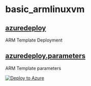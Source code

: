 # basic_armlinuxvm

## [azuredeploy](azuredeploy.json)
ARM Template Deployment

## [azuredeploy.parameters](azuredeploy.parameters.json)
ARM Template parameters


[![Deploy to Azure](https://aka.ms/deploytoazurebutton)](https://portal.azure.com/#create/Microsoft.Template/uri/https%3A%2F%2Fraw.githubusercontent.com%2Fgondolf%2Farm_templates%2Fmaster%2Fbasic_armlinuxvm_01%2Fazuredeploy.json%3Ftoken%3DAEUEOSB5MTGAFDMHF3ZEZSLBBXLV6)


